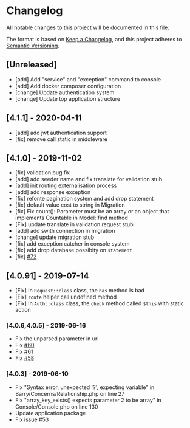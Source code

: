 # Changelog

All notable changes to this project will be documented in this file.

The format is based on [Keep a Changelog](https://keepachangelog.com/en/1.0.0/),
and this project adheres to [Semantic Versioning](https://semver.org/spec/v2.0.0.html).

## [Unreleased]

- [add] Add "service" and "exception" command to console
- [add] Add docker composer configuration
- [change] Update authentication system
- [change] Update top application structure

## [4.1.1] - 2020-04-11

- [add] add jwt authentication support
- [fix] remove call static in middleware

## [4.1.0] - 2019-11-02

- [fix] validation bug fix
- [add] add seeder name and fix translate for validation stub
- [add] init routing externalisation process
- [add] add response exception
- [fix] refonte pagination system and add drop statement
- [fix] default value cost to string in Migration
- [fix] Fix count(): Parameter must be an array or an object that implements Countable in Model::find method
- [Fix] update translate in validation request stub
- [add] add swith connection in migration
- [change] update migration stub
- [fix] add exception catcher in console system
- [fix] add drop database possibity on `statement`
- [fix] [#72](https://github.com/bowphp/framework/issues/72)

## [4.0.91] - 2019-07-14

- [Fix] In `Request::class` class, the `has` method is bad
- [Fix] `route` helper call undefined method
- [Fix] In `Auth::class` class, the `check` method called `$this` with static action

### [4.0.6,4.0.5] - 2019-06-16

- Fix the unparsed parameter in url
- Fix [#60](https://github.com/bowphp/framework/issues/60)
- Fix [#61](https://github.com/bowphp/framework/issues/61)
- Fix [#58](https://github.com/bowphp/framework/issues/58)

### [4.0.3] - 2019-06-10

- Fix "Syntax error, unexpected '?', expecting variable" in Barry/Concerns/Relationship.php on line 27
- Fix "array_key_exists() expects parameter 2 to be array" in Console/Console.php on line 130
- Update application package
- Fix issue #53

